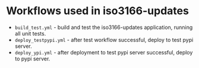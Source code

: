 # Workflows used in iso3166-updates

* `build_test.yml` - build and test the iso3166-updates application, running all unit tests.
* `deploy_testpypi.yml` - after test workflow successful, deploy to test pypi server.
* `deploy_ypi.yml` - after deployment to test pypi server successful, deploy to pypi server.